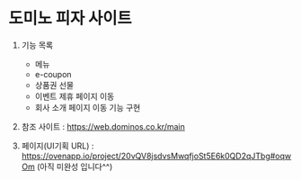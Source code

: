 # 도미노 피자 사이트 
1. 기능 목록
   - 메뉴
   - e-coupon
   - 상품권 선물
   - 이벤트 제휴 페이지 이동
   - 회사 소개 페이지 이동 기능 구현

2. 참조 사이트 : https://web.dominos.co.kr/main

3. 페이지(UI기획 URL) : https://ovenapp.io/project/20vQV8jsdvsMwqfjoSt5E6k0QD2qJTbg#oqwOm (아직 미완성 입니다^^)
